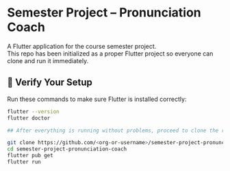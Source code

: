 # Semester Project – Pronunciation Coach

A Flutter application for the course semester project.  
This repo has been initialized as a proper Flutter project so everyone can clone and run it immediately.

## 🔧 Verify Your Setup 

Run these commands to make sure Flutter is installed correctly:

```bash
flutter --version
flutter doctor

## After everything is running without problems, proceed to clone the repo.

git clone https://github.com/<org-or-username>/semester-project-pronunciation-coach.git
cd semester-project-pronunciation-coach
flutter pub get
flutter run

